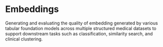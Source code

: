 # Embeddings
Generating and evaluating the quality of embedding generated by various tabular foundation models across multiple structured medical datasets to support downstream tasks such as classification, similarity search, and clinical clustering.
